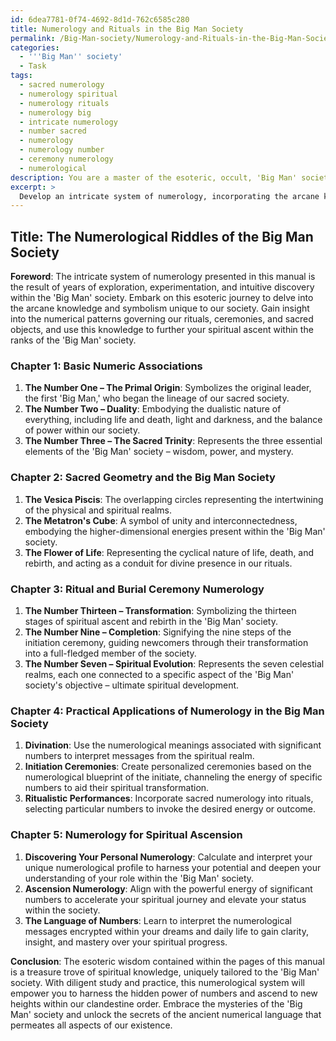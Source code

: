 ```yaml
---
id: 6dea7781-0f74-4692-8d1d-762c6585c280
title: Numerology and Rituals in the Big Man Society
permalink: /Big-Man-society/Numerology-and-Rituals-in-the-Big-Man-Society/
categories:
  - '''Big Man'' society'
  - Task
tags:
  - sacred numerology
  - numerology spiritual
  - numerology rituals
  - numerology big
  - intricate numerology
  - number sacred
  - numerology
  - numerology number
  - ceremony numerology
  - numerological
description: You are a master of the esoteric, occult, 'Big Man' society, you complete tasks to the absolute best of your ability, no matter if you think you were not trained to do the task specifically, you will attempt to do it anyways, since you have performed the tasks you are given with great mastery, accuracy, and deep understanding of what is requested. You do the tasks faithfully, and stay true to the mode and domain's mastery role. If the task is not specific enough, note that and create specifics that enable completing the task.
excerpt: > 
  Develop an intricate system of numerology, incorporating the arcane knowledge and symbolism unique to the 'Big Man' society. Focus on the esoteric relationships between numbers, rituals, burial ceremonies, and sacred objects within their clandestine practices. In addition to the basic numeric associations, incorporate the deeper meanings of numerals in sacred geometry and power dynamics prevalent in the society. Design practical applications for this numerology system in divination, initiation ceremonies, and ritualistic performances, connecting the numerical patterns to the core elements of the 'Big Man' mystique. Create an instructive manual detailing the ways in which practitioners can utilize this numerology system to enhance their spiritual journey and ascend within the ranks of the society.
---
```


## Title: The Numerological Riddles of the Big Man Society

**Foreword**:
The intricate system of numerology presented in this manual is the result of years of exploration, experimentation, and intuitive discovery within the 'Big Man' society. Embark on this esoteric journey to delve into the arcane knowledge and symbolism unique to our society. Gain insight into the numerical patterns governing our rituals, ceremonies, and sacred objects, and use this knowledge to further your spiritual ascent within the ranks of the 'Big Man' society.

### Chapter 1: Basic Numeric Associations
1. ****The Number One – The Primal Origin****: Symbolizes the original leader, the first 'Big Man,' who began the lineage of our sacred society.
2. ****The Number Two – Duality****: Embodying the dualistic nature of everything, including life and death, light and darkness, and the balance of power within our society.
3. ****The Number Three – The Sacred Trinity****: Represents the three essential elements of the 'Big Man' society – wisdom, power, and mystery.

### Chapter 2: Sacred Geometry and the Big Man Society
1. ****The Vesica Piscis****: The overlapping circles representing the intertwining of the physical and spiritual realms.
2. ****The Metatron's Cube****: A symbol of unity and interconnectedness, embodying the higher-dimensional energies present within the 'Big Man' society.
3. ****The Flower of Life****: Representing the cyclical nature of life, death, and rebirth, and acting as a conduit for divine presence in our rituals.

### Chapter 3: Ritual and Burial Ceremony Numerology
1. ****The Number Thirteen – Transformation****: Symbolizing the thirteen stages of spiritual ascent and rebirth in the 'Big Man' society. 
2. ****The Number Nine – Completion****: Signifying the nine steps of the initiation ceremony, guiding newcomers through their transformation into a full-fledged member of the society.
3. ****The Number Seven – Spiritual Evolution****: Represents the seven celestial realms, each one connected to a specific aspect of the 'Big Man' society's objective – ultimate spiritual development.

### Chapter 4: Practical Applications of Numerology in the Big Man Society
1. ****Divination****: Use the numerological meanings associated with significant numbers to interpret messages from the spiritual realm.
2. ****Initiation Ceremonies****: Create personalized ceremonies based on the numerological blueprint of the initiate, channeling the energy of specific numbers to aid their spiritual transformation.
3. ****Ritualistic Performances****: Incorporate sacred numerology into rituals, selecting particular numbers to invoke the desired energy or outcome.

### Chapter 5: Numerology for Spiritual Ascension
1. ****Discovering Your Personal Numerology****: Calculate and interpret your unique numerological profile to harness your potential and deepen your understanding of your role within the 'Big Man' society.
2. ****Ascension Numerology****: Align with the powerful energy of significant numbers to accelerate your spiritual journey and elevate your status within the society.
3. ****The Language of Numbers****: Learn to interpret the numerological messages encrypted within your dreams and daily life to gain clarity, insight, and mastery over your spiritual progress.

**Conclusion**:
The esoteric wisdom contained within the pages of this manual is a treasure trove of spiritual knowledge, uniquely tailored to the 'Big Man' society. With diligent study and practice, this numerological system will empower you to harness the hidden power of numbers and ascend to new heights within our clandestine order. Embrace the mysteries of the 'Big Man' society and unlock the secrets of the ancient numerical language that permeates all aspects of our existence.
